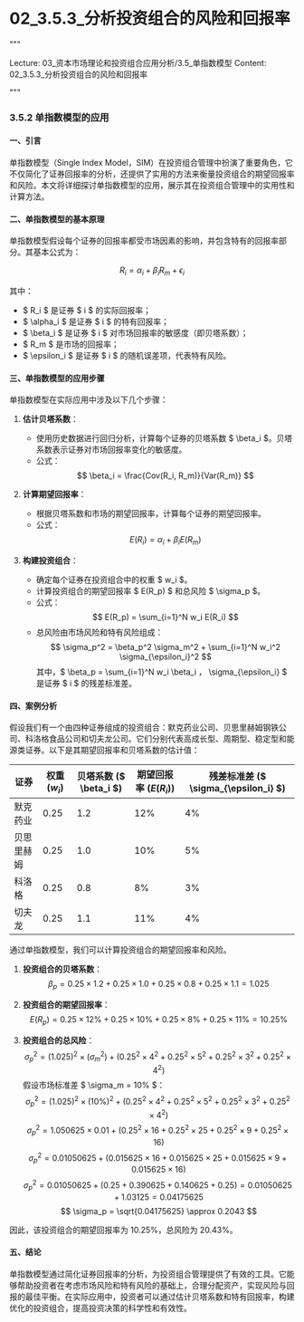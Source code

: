 # 02_3.5.3_分析投资组合的风险和回报率

"""

Lecture: 03_资本市场理论和投资组合应用分析/3.5_单指数模型
Content: 02_3.5.3_分析投资组合的风险和回报率

"""

### 3.5.2 单指数模型的应用

#### 一、引言
单指数模型（Single Index Model，SIM）在投资组合管理中扮演了重要角色，它不仅简化了证券回报率的分析，还提供了实用的方法来衡量投资组合的期望回报率和风险。本文将详细探讨单指数模型的应用，展示其在投资组合管理中的实用性和计算方法。

#### 二、单指数模型的基本原理
单指数模型假设每个证券的回报率都受市场因素的影响，并包含特有的回报率部分。其基本公式为：

$$ R_i = \alpha_i + \beta_i R_m + \epsilon_i $$

其中：
- $ R_i $ 是证券 $ i $ 的实际回报率；
- $ \alpha_i $ 是证券 $ i $ 的特有回报率；
- $ \beta_i $ 是证券 $ i $ 对市场回报率的敏感度（即贝塔系数）；
- $ R_m $ 是市场的回报率；
- $ \epsilon_i $ 是证券 $ i $ 的随机误差项，代表特有风险。

#### 三、单指数模型的应用步骤
单指数模型在实际应用中涉及以下几个步骤：

1. **估计贝塔系数**：
   - 使用历史数据进行回归分析，计算每个证券的贝塔系数 $ \beta_i $。贝塔系数表示证券对市场回报率变化的敏感度。
   - 公式：$$ \beta_i = \frac{Cov(R_i, R_m)}{Var(R_m)} $$

2. **计算期望回报率**：
   - 根据贝塔系数和市场的期望回报率，计算每个证券的期望回报率。
   - 公式：$$ E(R_i) = \alpha_i + \beta_i E(R_m) $$

3. **构建投资组合**：
   - 确定每个证券在投资组合中的权重 $ w_i $。
   - 计算投资组合的期望回报率 $ E(R_p) $ 和总风险 $ \sigma_p $。
   - 公式：$$ E(R_p) = \sum_{i=1}^N w_i E(R_i) $$
   - 总风险由市场风险和特有风险组成：
     $$ \sigma_p^2 = \beta_p^2 \sigma_m^2 + \sum_{i=1}^N w_i^2 \sigma_{\epsilon_i}^2 $$
     其中，$ \beta_p = \sum_{i=1}^N w_i \beta_i $，$ \sigma_{\epsilon_i} $ 是证券 $ i $ 的残差标准差。

#### 四、案例分析
假设我们有一个由四种证券组成的投资组合：默克药业公司、贝思里赫姆钢铁公司、科洛格食品公司和切夫龙公司。它们分别代表高成长型、周期型、稳定型和能源类证券。以下是其期望回报率和贝塔系数的估计值：

| 证券       | 权重 ($w_i$) | 贝塔系数 ($ \beta_i $) | 期望回报率 ($E(R_i)$) | 残差标准差 ($ \sigma_{\epsilon_i} $) |
|------------|----------------|--------------------------|------------------------|-----------------------------|
| 默克药业   | 0.25           | 1.2                      | 12%                    | 4%                          |
| 贝思里赫姆 | 0.25           | 1.0                      | 10%                    | 5%                          |
| 科洛格     | 0.25           | 0.8                      | 8%                     | 3%                          |
| 切夫龙     | 0.25           | 1.1                      | 11%                    | 4%                          |

通过单指数模型，我们可以计算投资组合的期望回报率和风险。

1. **投资组合的贝塔系数**：
$$ \beta_p = 0.25 \times 1.2 + 0.25 \times 1.0 + 0.25 \times 0.8 + 0.25 \times 1.1 = 1.025 $$

2. **投资组合的期望回报率**：
$$ E(R_p) = 0.25 \times 12\% + 0.25 \times 10\% + 0.25 \times 8\% + 0.25 \times 11\% = 10.25\% $$

3. **投资组合的总风险**：
$$ \sigma_p^2 = (1.025)^2 \times (\sigma_m^2) + (0.25^2 \times 4^2 + 0.25^2 \times 5^2 + 0.25^2 \times 3^2 + 0.25^2 \times 4^2) $$
假设市场标准差 $ \sigma_m = 10\% $：
$$ \sigma_p^2 = (1.025)^2 \times (10\%)^2 + (0.25^2 \times 4^2 + 0.25^2 \times 5^2 + 0.25^2 \times 3^2 + 0.25^2 \times 4^2) $$
$$ \sigma_p^2 = 1.050625 \times 0.01 + (0.25^2 \times 16 + 0.25^2 \times 25 + 0.25^2 \times 9 + 0.25^2 \times 16) $$
$$ \sigma_p^2 = 0.01050625 + (0.015625 \times 16 + 0.015625 \times 25 + 0.015625 \times 9 + 0.015625 \times 16) $$
$$ \sigma_p^2 = 0.01050625 + (0.25 + 0.390625 + 0.140625 + 0.25) = 0.01050625 + 1.03125 = 0.04175625 $$
$$ \sigma_p = \sqrt{0.04175625} \approx 0.2043 $$

因此，该投资组合的期望回报率为 10.25%，总风险为 20.43%。

#### 五、结论
单指数模型通过简化证券回报率的分析，为投资组合管理提供了有效的工具。它能够帮助投资者在考虑市场风险和特有风险的基础上，合理分配资产，实现风险与回报的最佳平衡。在实际应用中，投资者可以通过估计贝塔系数和特有回报率，构建优化的投资组合，提高投资决策的科学性和有效性。

